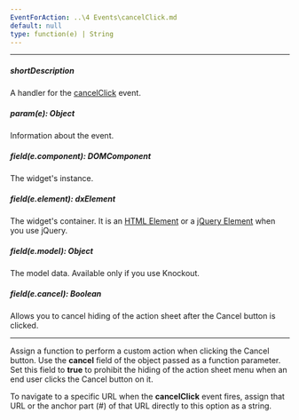 ```yaml
---
EventForAction: ..\4 Events\cancelClick.md
default: null
type: function(e) | String
---
```

---
##### shortDescription
A handler for the [cancelClick](/api-reference/10%20UI%20Widgets/dxActionSheet/4%20Events/cancelClick.md '/Documentation/ApiReference/UI_Widgets/dxActionSheet/Events/#cancelClick') event.

##### param(e): Object
Information about the event.

##### field(e.component): DOMComponent
The widget's instance.

##### field(e.element): dxElement
The widget's container. It is an [HTML Element](https://developer.mozilla.org/en-US/docs/Web/API/HTMLElement) or a [jQuery Element](https://api.jquery.com/Types/#jQuery) when you use jQuery.

##### field(e.model): Object
The model data. Available only if you use Knockout.

##### field(e.cancel): Boolean
Allows you to cancel hiding of the action sheet after the Cancel button is clicked.

---
Assign a function to perform a custom action when clicking the Cancel button. Use the **cancel** field of the object passed as a function parameter. Set this field to **true** to prohibit the hiding of the action sheet menu when an end user clicks the Cancel button on it.

To navigate to a specific URL when the **cancelClick** event fires, assign that URL or the anchor part (#) of that URL directly to this option as a string.